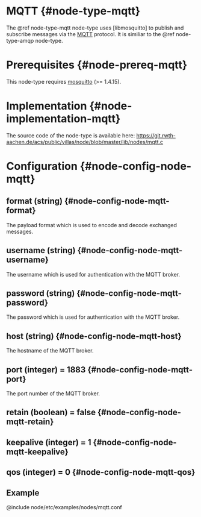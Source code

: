 # MQTT {#node-type-mqtt}

The @ref node-type-mqtt node-type uses [libmosquitto] to publish and subscribe messages via the [MQTT](http://mqtt.org) protocol. It is similiar to the @ref node-type-amqp node-type.

# Prerequisites {#node-prereq-mqtt}

This node-type requires [mosquitto](https://mosquitto.org) (>= 1.4.15).

# Implementation {#node-implementation-mqtt}

The source code of the node-type is available here:
https://git.rwth-aachen.de/acs/public/villas/node/blob/master/lib/nodes/mqtt.c

# Configuration {#node-config-node-mqtt}

## format (string) {#node-config-node-mqtt-format}

The payload format which is used to encode and decode exchanged messages.

## username (string) {#node-config-node-mqtt-username}

The username which is used for authentication with the MQTT broker.

## password (string) {#node-config-node-mqtt-password}

The password which is used for authentication with the MQTT broker.

## host (string) {#node-config-node-mqtt-host}

The hostname of the MQTT broker.

## port (integer) = 1883 {#node-config-node-mqtt-port}

The port number of the MQTT broker.


## retain (boolean) = false {#node-config-node-mqtt-retain}

## keepalive (integer) = 1 {#node-config-node-mqtt-keepalive}

## qos (integer) = 0 {#node-config-node-mqtt-qos}

## Example

@include node/etc/examples/nodes/mqtt.conf
